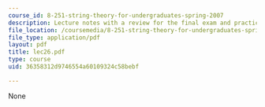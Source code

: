 ```yaml
---
course_id: 8-251-string-theory-for-undergraduates-spring-2007
description: Lecture notes with a review for the final exam and practice problems.
file_location: /coursemedia/8-251-string-theory-for-undergraduates-spring-2007/36358312d9746554a60109324c58bebf_lec26.pdf
file_type: application/pdf
layout: pdf
title: lec26.pdf
type: course
uid: 36358312d9746554a60109324c58bebf

---
```

None